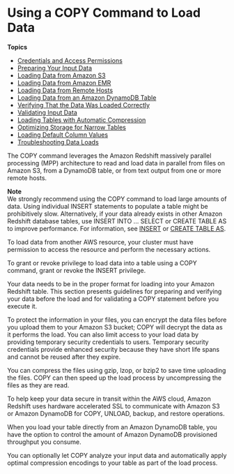 # Using a COPY Command to Load Data<a name="t_Loading_tables_with_the_COPY_command"></a>

**Topics**
+ [Credentials and Access Permissions](loading-data-access-permissions.md)
+ [Preparing Your Input Data](t_preparing-input-data.md)
+ [Loading Data from Amazon S3](t_Loading-data-from-S3.md)
+ [Loading Data from Amazon EMR](loading-data-from-emr.md)
+ [Loading Data from Remote Hosts](loading-data-from-remote-hosts.md)
+ [Loading Data from an Amazon DynamoDB Table](t_Loading-data-from-dynamodb.md)
+ [Verifying That the Data Was Loaded Correctly](verifying-that-data-loaded-correctly.md)
+ [Validating Input Data](t_Validating_input_files.md)
+ [Loading Tables with Automatic Compression](c_Loading_tables_auto_compress.md)
+ [Optimizing Storage for Narrow Tables](c_load_compression_hidden_cols.md)
+ [Loading Default Column Values](c_loading_default_values.md)
+ [Troubleshooting Data Loads](t_Troubleshooting_load_errors.md)

The COPY command leverages the Amazon Redshift massively parallel processing \(MPP\) architecture to read and load data in parallel from files on Amazon S3, from a DynamoDB table, or from text output from one or more remote hosts\.

**Note**  
We strongly recommend using the COPY command to load large amounts of data\. Using individual INSERT statements to populate a table might be prohibitively slow\. Alternatively, if your data already exists in other Amazon Redshift database tables, use INSERT INTO \.\.\. SELECT or CREATE TABLE AS to improve performance\. For information, see [INSERT](r_INSERT_30.md) or [CREATE TABLE AS](r_CREATE_TABLE_AS.md)\.

To load data from another AWS resource, your cluster must have permission to access the resource and perform the necessary actions\. 

To grant or revoke privilege to load data into a table using a COPY command, grant or revoke the INSERT privilege\.

Your data needs to be in the proper format for loading into your Amazon Redshift table\. This section presents guidelines for preparing and verifying your data before the load and for validating a COPY statement before you execute it\.

To protect the information in your files, you can encrypt the data files before you upload them to your Amazon S3 bucket; COPY will decrypt the data as it performs the load\. You can also limit access to your load data by providing temporary security credentials to users\. Temporary security credentials provide enhanced security because they have short life spans and cannot be reused after they expire\.

You can compress the files using gzip, lzop, or bzip2 to save time uploading the files\. COPY can then speed up the load process by uncompressing the files as they are read\. 

To help keep your data secure in transit within the AWS cloud, Amazon Redshift uses hardware accelerated SSL to communicate with Amazon S3 or Amazon DynamoDB for COPY, UNLOAD, backup, and restore operations\.

When you load your table directly from an Amazon DynamoDB table, you have the option to control the amount of Amazon DynamoDB provisioned throughput you consume\.

You can optionally let COPY analyze your input data and automatically apply optimal compression encodings to your table as part of the load process\.